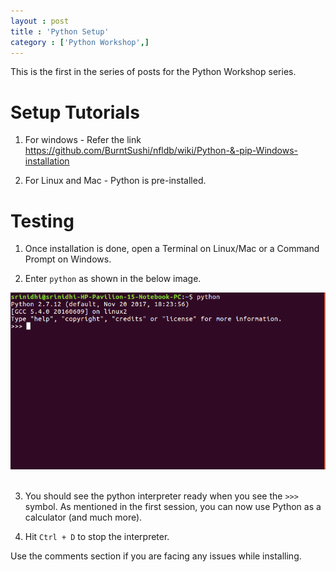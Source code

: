 ```yaml
---
layout : post
title : 'Python Setup'
category : ['Python Workshop',]
---
```


This is the first in the series of posts for the Python Workshop series. 

# Setup Tutorials

1. For windows - Refer the link https://github.com/BurntSushi/nfldb/wiki/Python-&-pip-Windows-installation

2. For Linux and Mac - Python is pre-installed.

# Testing

1. Once installation is done, open a Terminal on Linux/Mac or a Command Prompt on Windows. 

2. Enter `python` as shown in the below image. 

<div style="text-align: center;">
<img src="/images/python.png">
</div>
<br>

3. You should see the python interpreter ready when you see the `>>>` symbol. As mentioned in the first session, you can now use Python as a calculator (and much more).

4. Hit `Ctrl + D` to stop the interpreter. 


Use the comments section if you are facing any issues while installing.
